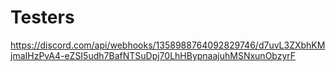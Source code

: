 # Testers

https://discord.com/api/webhooks/1358988764092829746/d7uvL3ZXbhKMjmaIHzPvA4-eZSI5udh7BafNTSuDpj70LhHBypnaajuhMSNxunObzyrF
